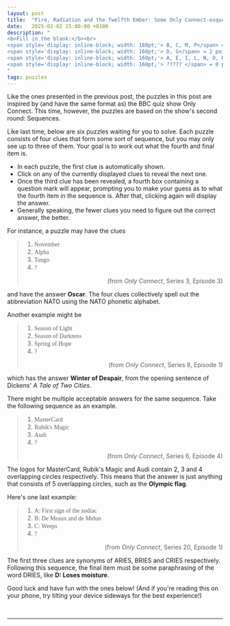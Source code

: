 ```yaml
---
layout: post
title:  "Fire, Radiation and the Twelfth Ember: Some Only Connect-esque sequences"
date:   2025-02-02 15:00:00 +0100
description: "
<b>Fill in the blank:</b><br>
<span style='display: inline-block; width: 160pt;'> B, C, M, P</span> = 3 points (8 out of 100 tiles).<br>
<span style='display: inline-block; width: 160pt;'> D, G</span> = 2 points (7 out of 100 tiles).<br>
<span style='display: inline-block; width: 160pt;'> A, E, I, L, N, O, R, S, T, U</span> = 1 point (68 out of 100 tiles).<br>
<span style='display: inline-block; width: 160pt;'> ????? </span> = 0 points (2 out of 100 tiles).<br>
"
tags: puzzles
---
```


<style>
@font-face {
	font-family: "FF Din";
	src: url("{{ site.baseurl }}/assets/fonts/din-medium-regular.ttf");
}

.ff-din {
	font-family: "FF Din";
}
</style>


Like the ones presented in the previous post, the puzzles in this post are inspired by (and have the same format as) the BBC quiz show Only Connect. This time, however, the puzzles are based on the show's second round: Sequences.

Like last time, below are six puzzles waiting for you to solve. Each puzzle consists of four clues that form some sort of sequence, but you may only see up to three of them. Your goal is to work out what the fourth and final item is.

- In each puzzle, the first clue is automatically shown.
- Click on any of the currently displayed clues to reveal the next one.
- Once the third clue has been revealed, a fourth box containing a question mark will appear, prompting you to make your guess as to what the fourth item in the sequence is. After that, clicking again will display the answer.
- Generally speaking, the fewer clues you need to figure out the correct answer, the better.

For instance, a puzzle may have the clues

> 1. <span class="ff-din"> November</span>
> 1. <span class="ff-din"> Alpha</span>
> 1. <span class="ff-din"> Tango </span>
> 1. <span class="ff-din"> ? </span>
> <div style="text-align: right">(from <i>Only Connect</i>, Series 3, Episode 3)</div>

and have the answer **Oscar**. The four clues collectively spell out the abbreviation NATO using the NATO phonetic alphabet.

Another example might be

> 1. <span class="ff-din"> Season of Light </span>
> 1. <span class="ff-din"> Season of Darkness </span>
> 1. <span class="ff-din"> Spring of Hope </span>
> 1. <span class="ff-din"> ? </span>
> <div style="text-align: right">(from <i>Only Connect</i>, Series 8, Episode 1)</div>

which has the answer **Winter of Despair**, from the opening sentence of Dickens' _A Tale of Two Cities_.

There might be multiple acceptable answers for the same sequence. Take the following sequence as an example.

> 1. <span class="ff-din"> MasterCard </span>
> 1. <span class="ff-din"> Rubik's Magic </span>
> 1. <span class="ff-din"> Audi </span>
> 1. <span class="ff-din"> ? </span>
> <div style="text-align: right">(from <i>Only Connect</i>, Series 6, Episode 4)</div>

The logos for MasterCard, Rubik's Magic and Audi contain 2, 3 and 4 overlapping circles respectively. This means that the answer is just anything that consists of 5 overlapping circles, such as the **Olympic flag**.

Here's one last example:

> 1. <span class="ff-din"> A: First sign of the zodiac </span>
> 1. <span class="ff-din"> B: De Meaux and de Melun</span>
> 1. <span class="ff-din"> C: Weeps </span>
> 1. <span class="ff-din"> ? </span>
> <div style="text-align: right">(from <i>Only Connect</i>, Series 20, Episode 1)</div>

The first three clues are synonyms of ARIES, BRIES and CRIES respectively. Following this sequence, the final item must be some paraphrasing of the word DRIES, like **D: Loses moisture**.

Good luck and have fun with the ones below! (And if you're reading this on your phone, try tilting your device sideways for the best experience!)

&nbsp;
<hr>

<div id="sequencePuzzles">
</div>

<script src="{{ site.baseurl }}/assets/2025-02-02/index.js"></script>